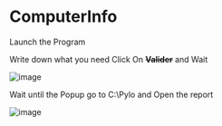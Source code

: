 # ComputerInfo

Launch the Program


Write down what you need
Click On <s><b>Valider</b></s> and Wait

![image](https://user-images.githubusercontent.com/26183588/212202904-c5a46881-389e-46ba-9200-8e41cef9a8b1.png)


Wait until the Popup
go to C:\Pylo
and Open the report

![image](https://user-images.githubusercontent.com/26183588/212204358-e52bd81e-1b7a-4d97-b02e-11d2561484d8.png)
